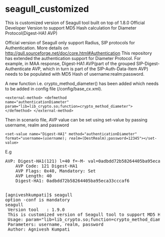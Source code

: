 # seagull_customized
This is customized version of Seagull tool built on top of 1.8.0 Official Developer Version to support MD5 Hash calculation for Diameter Protocol(Digest-HA1 AVP)

Official version of Seagull only support Radius, SIP protocols for Authentication. More details on http://gull.sourceforge.net/doc/core.html#Authentication
This repository has extended the authentication support for Diameter Protocol. 
For example, in MAA response, Digest-HA1 AVP(part of the grouped SIP-Digest-Authenticate AVP, which in turn is part of the SIP-Auth-Data-Item AVP) needs to be populated with MD5 Hash of username:realm:password.

A new function i.e. crypto_method_diameter() has been added which needs to be added in config file (/config/base_cx.xml).

<code>\<external-method\>
   \<defmethod name="authenticationDiameter"
              param="lib=lib_crypto.so;function=crypto_method_diameter"\>
   \</defmethod\>
\</external-method\></code>


Then in scenario file, AVP value can be set using set-value by passing username, realm and password

<code>\<set-value name="Digest-HA1" method="authenticationDiameter" format="username=$(username);realm=$(DestRealm);password=12345"\>\</set-value\></code>


E.g
<pre>
AVP: Digest-HA1(121) l=40 f=-M- val=0adbdd72b58264405ba95eca33cccaf6
    AVP Code: 121 Digest-HA1
    AVP Flags: 0x40, Mandatory: Set
    AVP Length: 40
    Digest-HA1: 0adbdd72b58264405ba95eca33cccaf6
    </pre>

<pre>
[agniveshkumpati]$ seagull
option -conf is mandatory
seagull
 Version tool   : 1.9.0
 This is customized version of Seagull tool to support MD5 Hash calculation for Diameter Protocol(Digest-HA1 AVP)
 Usage: param="lib=lib_crypto.so;function=crypto_method_diameter"
 Parameters: username, realm, password
 Author: Agnivesh Kumpati
</pre>
